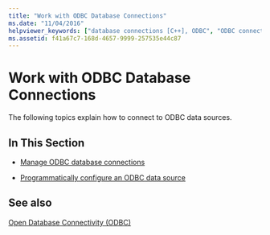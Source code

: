 ```yaml
---
title: "Work with ODBC Database Connections"
ms.date: "11/04/2016"
helpviewer_keywords: ["database connections [C++], ODBC", "ODBC connections [C++]", "ODBC [C++], connectivity", "connections [C++], databases", "databases [C++], connecting to", "ODBC connections [C++], databases"]
ms.assetid: f41a67c7-168d-4657-9999-257535e44c87
---
```

# Work with ODBC Database Connections

The following topics explain how to connect to ODBC data sources.

## In This Section

- [Manage ODBC database connections](../../data/odbc/data-source-managing-connections-odbc.md)

- [Programmatically configure an ODBC data source](../../data/odbc/data-source-programmatically-configuring-an-odbc-data-source.md)

## See also

[Open Database Connectivity (ODBC)](../../data/odbc/open-database-connectivity-odbc.md)

